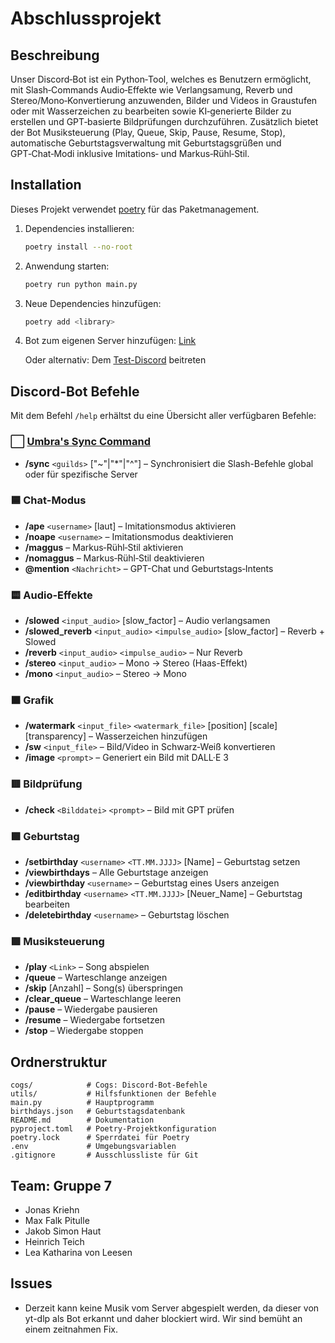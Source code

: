 # Abschlussprojekt

## Beschreibung
Unser Discord‑Bot ist ein Python‑Tool, welches es Benutzern ermöglicht, mit Slash‑Commands Audio‑Effekte wie Verlangsamung, Reverb und Stereo/Mono‑Konvertierung anzuwenden, Bilder und Videos in Graustufen oder mit Wasserzeichen zu bearbeiten sowie KI‑generierte Bilder zu erstellen und GPT‑basierte Bildprüfungen durchzuführen. Zusätzlich bietet der Bot Musiksteuerung (Play, Queue, Skip, Pause, Resume, Stop), automatische Geburtstagsverwaltung mit Geburtstagsgrüßen und GPT‑Chat‑Modi inklusive Imitations‑ und Markus‑Rühl‑Stil. 
## Installation
Dieses Projekt verwendet [poetry](https://python-poetry.org/) für das Paketmanagement.

1. Dependencies installieren:
   ```bash
   poetry install --no-root
   ```
2. Anwendung starten:
   ```bash
   poetry run python main.py
   ```
3. Neue Dependencies hinzufügen:
   ```bash
   poetry add <library>
   ```
4. Bot zum eigenen Server hinzufügen:
   [Link](https://discord.com/oauth2/authorize?client_id=1357422287451590716&permissions=8&integration_type=0&scope=applications.commands+bot)

   Oder alternativ: Dem [Test-Discord](https://discord.gg/4WHc38DAbs) beitreten
   

## Discord-Bot Befehle
Mit dem Befehl `/help` erhältst du eine Übersicht aller verfügbaren Befehle:

### ⬜ [Umbra's Sync Command](https://about.abstractumbra.dev/discord.py/2023/01/29/sync-command-example.html)
- **/sync** `<guilds>` ["~"|"*"|"^"] – Synchronisiert die Slash-Befehle global oder für spezifische Server

### 🟦 Chat-Modus
- **/ape** `<username>` [laut] – Imitationsmodus aktivieren
- **/noape** `<username>` – Imitationsmodus deaktivieren
- **/maggus** – Markus‑Rühl‑Stil aktivieren
- **/nomaggus** – Markus‑Rühl‑Stil deaktivieren
- **@mention** `<Nachricht>` – GPT-Chat und Geburtstags‑Intents

### 🟨 Audio-Effekte
- **/slowed** `<input_audio>` [slow_factor] – Audio verlangsamen
- **/slowed_reverb** `<input_audio>` `<impulse_audio>` [slow_factor] – Reverb + Slowed
- **/reverb** `<input_audio>` `<impulse_audio>` – Nur Reverb
- **/stereo** `<input_audio>` – Mono → Stereo (Haas-Effekt)
- **/mono** `<input_audio>` – Stereo → Mono

### 🟧 Grafik
- **/watermark** `<input_file>` `<watermark_file>` [position] [scale] [transparency] – Wasserzeichen hinzufügen
- **/sw** `<input_file>` – Bild/Video in Schwarz‑Weiß konvertieren
- **/image** `<prompt>` – Generiert ein Bild mit DALL·E 3

### 🟥 Bildprüfung
- **/check** `<Bilddatei>` `<prompt>` – Bild mit GPT prüfen

### 🟩 Geburtstag
- **/setbirthday** `<username>` `<TT.MM.JJJJ>` [Name] – Geburtstag setzen
- **/viewbirthdays** – Alle Geburtstage anzeigen
- **/viewbirthday** `<username>` – Geburtstag eines Users anzeigen
- **/editbirthday** `<username>` `<TT.MM.JJJJ>` [Neuer_Name] – Geburtstag bearbeiten
- **/deletebirthday** `<username>` – Geburtstag löschen

### 🟪 Musiksteuerung
- **/play** `<Link>` – Song abspielen
- **/queue** – Warteschlange anzeigen
- **/skip** [Anzahl] – Song(s) überspringen
- **/clear_queue** – Warteschlange leeren
- **/pause** – Wiedergabe pausieren
- **/resume** – Wiedergabe fortsetzen
- **/stop** – Wiedergabe stoppen



## Ordnerstruktur

```
cogs/            # Cogs: Discord-Bot-Befehle
utils/           # Hilfsfunktionen der Befehle
main.py          # Hauptprogramm
birthdays.json   # Geburtstagsdatenbank
README.md        # Dokumentation
pyproject.toml   # Poetry-Projektkonfiguration
poetry.lock      # Sperrdatei für Poetry
.env             # Umgebungsvariablen
.gitignore       # Ausschlussliste für Git
```

## Team: Gruppe 7
- Jonas Kriehn
- Max Falk Pitulle
- Jakob Simon Haut
- Heinrich Teich
- Lea Katharina von Leesen

## Issues

- Derzeit kann keine Musik vom Server abgespielt werden, da dieser von yt-dlp als Bot erkannt und daher blockiert wird. Wir sind bemüht an einem zeitnahmen Fix.

